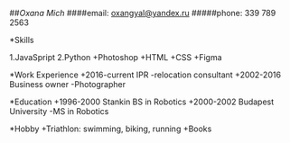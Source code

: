 ##*Oxana Mich* 
####email: oxangyal@yandex.ru
#####phone: 339 789 2563


*Skills

1.JavaSpript
2.Python
+Photoshop
+HTML
+CSS
+Figma

*Work Experience
+2016-current IPR
-relocation consultant
+2002-2016 Business owner
-Photographer

*Education
+1996-2000 Stankin
BS in Robotics
+2000-2002 Budapest University
-MS in Robotics

*Hobby
+Triathlon: swimming, biking, running
+Books




